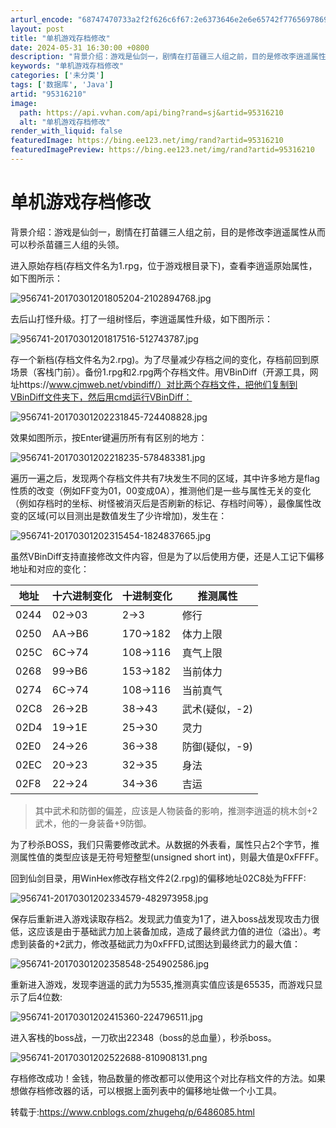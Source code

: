 ```yaml
---
arturl_encode: "68747470733a2f2f626c6f67:2e6373646e2e6e65742f77656978696e5f3330333037323637:2f61727469636c652f64657461696c732f3935333136323130"
layout: post
title: "单机游戏存档修改"
date: 2024-05-31 16:30:00 +0800
description: "背景介绍：游戏是仙剑一，剧情在打苗疆三人组之前，目的是修改李逍遥属性从而可以秒杀苗疆三人组的头领。进"
keywords: "单机游戏存档修改"
categories: ['未分类']
tags: ['数据库', 'Java']
artid: "95316210"
image:
  path: https://api.vvhan.com/api/bing?rand=sj&artid=95316210
  alt: "单机游戏存档修改"
render_with_liquid: false
featuredImage: https://bing.ee123.net/img/rand?artid=95316210
featuredImagePreview: https://bing.ee123.net/img/rand?artid=95316210
---
```


# 单机游戏存档修改

背景介绍：游戏是仙剑一，剧情在打苗疆三人组之前，目的是修改李逍遥属性从而可以秒杀苗疆三人组的头领。

进入原始存档(存档文件名为1.rpg，位于游戏根目录下)，查看李逍遥原始属性，如下图所示：
  
![956741-20170301201805204-2102894768.jpg](https://i-blog.csdnimg.cn/blog_migrate/7b471fe6adbeabeac399aa787ac5f363.jpeg)

去后山打怪升级。打了一组树怪后，李逍遥属性升级，如下图所示：
  
![956741-20170301201817516-512743787.jpg](https://i-blog.csdnimg.cn/blog_migrate/3f784e0945366f23e912bc35282712c6.jpeg)

存一个新档(存档文件名为2.rpg)。为了尽量减少存档之间的变化，存档前回到原场景（客栈门前）。备份1.rpg和2.rpg两个存档文件。用VBinDiff（开源工具，网址https://www.cjmweb.net/vbindiff/）对比两个存档文件，把他们复制到VBinDiff文件夹下，然后用cmd运行VBinDiff：
  
![956741-20170301202231845-724408828.jpg](https://i-blog.csdnimg.cn/blog_migrate/bc2a9555fe8aa949461e6feb876b790a.jpeg)

效果如图所示，按Enter键遍历所有有区别的地方：
  
![956741-20170301202218235-578483381.jpg](https://i-blog.csdnimg.cn/blog_migrate/d80963f64629edef3d6bf9838e757a1e.jpeg)

遍历一遍之后，发现两个存档文件共有7块发生不同的区域，其中许多地方是flag性质的改变（例如FF变为01，00变成0A），推测他们是一些与属性无关的变化（例如存档时的坐标、树怪被消灭后是否刷新的标记、存档时间等），最像属性改变的区域(可以目测出是数值发生了少许增加)，发生在：
  
![956741-20170301202315454-1824837665.jpg](https://i-blog.csdnimg.cn/blog_migrate/c21d7d2b305084c0867b36dc3e46c05e.jpeg)

虽然VBinDiff支持直接修改文件内容，但是为了以后使用方便，还是人工记下偏移地址和对应的变化：

| 地址 | 十六进制变化 | 十进制变化 | 推测属性 |
| --- | --- | --- | --- |
| 0244 | 02->03 | 2->3 | 修行 |
| 0250 | AA->B6 | 170->182 | 体力上限 |
| 025C | 6C->74 | 108->116 | 真气上限 |
| 0268 | 99->B6 | 153->182 | 当前体力 |
| 0274 | 6C->74 | 108->116 | 当前真气 |
| 02C8 | 26->2B | 38->43 | 武术(疑似，-2) |
| 02D4 | 19->1E | 25->30 | 灵力 |
| 02E0 | 24->26 | 36->38 | 防御(疑似，-9) |
| 02EC | 20->23 | 32->35 | 身法 |
| 02F8 | 22->24 | 34->36 | 吉运 |

> 其中武术和防御的偏差，应该是人物装备的影响，推测李逍遥的桃木剑+2武术，他的一身装备+9防御。

为了秒杀BOSS，我们只需要修改武术。从数据的外表看，属性只占2个字节，推测属性值的类型应该是无符号短整型(unsigned short int)，则最大值是0xFFFF。

回到仙剑目录，用WinHex修改存档文件2(2.rpg)的偏移地址02C8处为FFFF:
  
![956741-20170301202334579-482973958.jpg](https://i-blog.csdnimg.cn/blog_migrate/ac8855a3e96a2b6ca0a573ca11a46de1.jpeg)

保存后重新进入游戏读取存档2。发现武力值变为1了，进入boss战发现攻击力很低，这应该是由于基础武力加上装备加成，造成了最终武力值的进位（溢出）。考虑到装备的+2武力，修改基础武力为0xFFFD,试图达到最终武力的最大值：
  
![956741-20170301202358548-254902586.jpg](https://i-blog.csdnimg.cn/blog_migrate/60db63d6679e98cd3027c3401d764467.jpeg)

重新进入游戏，发现李逍遥的武力为5535,推测真实值应该是65535，而游戏只显示了后4位数:
  
![956741-20170301202415360-224796511.jpg](https://i-blog.csdnimg.cn/blog_migrate/ecc7a6241c0c0c2707819daf55a542af.jpeg)

进入客栈的boss战，一刀砍出22348（boss的总血量），秒杀boss。
  
![956741-20170301202522688-810908131.png](https://i-blog.csdnimg.cn/blog_migrate/6dd25c505e8e1426baf4a30c66930ed8.png)

存档修改成功！金钱，物品数量的修改都可以使用这个对比存档文件的方法。如果想做存档修改器的话，可以根据上面列表中的偏移地址做一个小工具。

转载于:https://www.cnblogs.com/zhugehq/p/6486085.html